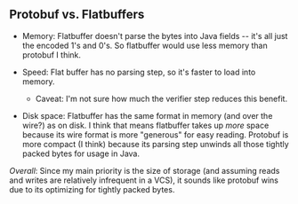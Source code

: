 ## Protobuf vs. Flatbuffers

- Memory: Flatbuffer doesn't parse the bytes into Java fields -- it's all just the encoded 1's and 0's. So flatbuffer would use less memory than protobuf I think.

- Speed: Flat buffer has no parsing step, so it's faster to load into memory.
    - Caveat: I'm not sure how much the verifier step reduces this benefit.

- Disk space: Flatbuffer has the same format in memory (and over the wire?) as on disk. I think that means flatbuffer takes up *more* space because its wire format is more "generous" for easy reading. Protobuf is more compact (I think) because its parsing step unwinds all those tightly packed bytes for usage in Java.

_Overall_: Since my main priority is the size of storage (and assuming reads and writes are relatively infrequent in a VCS), it sounds like protobuf wins due to its optimizing for tightly packed bytes.
